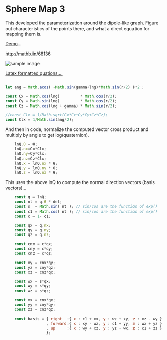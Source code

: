 
# Sphere Map 3

This developed the parameterization around the dipole-like graph.  Figure out characteristics of the points there, and what a direct equation for mapping them is.

[Demo](https://d3x0r.github.io/STFRPhysics/3d/indexSphereMap3.html)...

http://mathb.in/68136

![sample image](https://i.ibb.co/mN6V9pR/image.png)




[Latex formatted quations....](http://mathb.in/68136) 				

``` js

let ang = Math.acos( -Math.sin(gamma+lng)*Math.sin(r/2) )*2 ;

const Cx = Math.cos(lng)         * Math.cos(r/2);
const Cy = Math.sin(lng)         * Math.cos(r/2);
const Cz = Math.cos(lng + gamma) * Math.sin(r/2);

//const Clx = 1/Math.sqrt(Cx*Cx+Cy*Cy+Cz*Cz);
const Clx = 1/Math.sin(ang/2);
```

And then in code, normalize the computed vector cross product and multiply by angle to get log(quaternion).

``` js
    lnQ.θ = θ;
    lnQ.nx=Cx*Clx;
    lnQ.ny=Cy*Clx;
    lnQ.nz=Cz*Clx;
    lnQ.x = lnQ.nx * θ;
    lnQ.y = lnQ.ny * θ;
    lnQ.z = lnQ.nz * θ;
```


This uses the above lnQ to compute the normal direction vectors (basis vectors)...

``` js
	const q = lnQ;
	const nt = q.θ * del;
	const s  = Math.sin( nt ); // sin/cos are the function of exp()
	const c1 = Math.cos( nt ); // sin/cos are the function of exp()
	const c = 1- c1;

	const qx = q.nx;
	const qy = q.ny;
	const qz = q.nz;

	const cnx = c*qx;
	const cny = c*qy;
	const cnz = c*qz;

	const xy = cnx*qy; 
	const yz = cny*qz; 
	const xz = cnz*qx; 

	const wx = s*qx;   
	const wy = s*qy;   
	const wz = s*qz;   

	const xx = cnx*qx; 
	const yy = cny*qy; 
	const zz = cnz*qz; 

	const basis = { right  :{ x : c1 + xx, y : wz + xy, z : xz - wy }
	              , forward:{ x : xy - wz, y : c1 + yy, z : wx + yz }
	              , up     :{ x : wy + xz, y : yz - wx, z : c1 + zz }
	              };
```